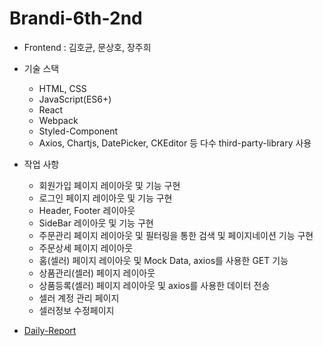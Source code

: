 # Brandi-6th-2nd 

* Frontend : 김호균, 문상호, 장주희

* 기술 스택
  - HTML, CSS
  - JavaScript(ES6+)
  - React
  - Webpack
  - Styled-Component
  - Axios, Chartjs, DatePicker, CKEditor 등 다수 third-party-library 사용  

* 작업 사항
  - 회원가입 페이지 레이아웃 및 기능 구현
  - 로그인 페이지 레이아웃 및 기능 구현
  - Header, Footer 레이아웃
  - SideBar 레이아웃 및 기능 구현
  - 주문관리 페이지 레이아웃 및 필터링을 통한 검색 및 페이지네이션 기능 구현
  - 주문상세 페이지 레이아웃
  - 홈(셀러) 페이지 레이아웃 및 Mock Data, axios를 사용한 GET 기능
  - 상품관리(셀러) 페이지 레이아웃
  - 상품등록(셀러) 페이지 레이아웃 및 axios를 사용한 데이터 전송
  - 셀러 계정 관리 페이지
  - 셀러정보 수정페이지

* [Daily-Report](https://www.notion.so/Daily-Report-56d651b0dbe04b9c8758bbcbe88e3c5d)
